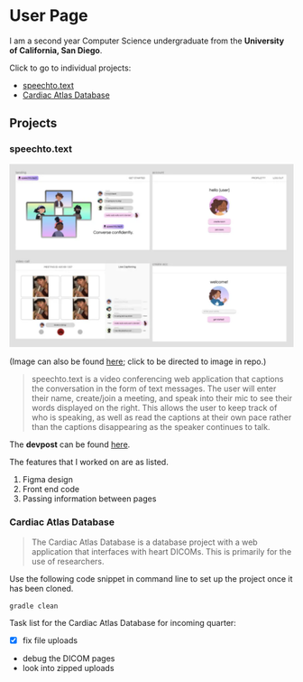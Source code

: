 # User Page

I am a second year Computer Science undergraduate from the **University of California, San Diego**.

Click to go to individual projects:
- [speechto.text](https://github.com/trisaleung/cse110lab1/blob/main/index.md#speechtotext)
- [Cardiac Atlas Database](https://github.com/trisaleung/cse110lab1/blob/main/index.md#cardiac-atlas-database)

## Projects

### speechto.text

<img src="./speechto.text.png"/>

(Image can also be found [here](./speechto.text.png); click to be directed to image in repo.)

> speechto.text is a video conferencing web application that captions the conversation in the form of text messages. The user will enter their name, create/join a meeting, and speak into their mic to see their words displayed on the right. This allows the user to keep track of who is speaking, as well as read the captions at their own pace rather than the captions disappearing as the speaker continues to talk.

The **devpost** can be found [here](https://devpost.com/software/speechto-tech).

The features that I worked on are as listed.
1. Figma design
2. Front end code
3. Passing information between pages

### Cardiac Atlas Database

> The Cardiac Atlas Database is a database project with a web application that interfaces with heart DICOMs. This is primarily for the use of researchers.

Use the following code snippet in command line to set up the project once it has been cloned.

```
gradle clean
```

Task list for the Cardiac Atlas Database for incoming quarter:
- [x] fix file uploads
- debug the DICOM pages
- look into zipped uploads